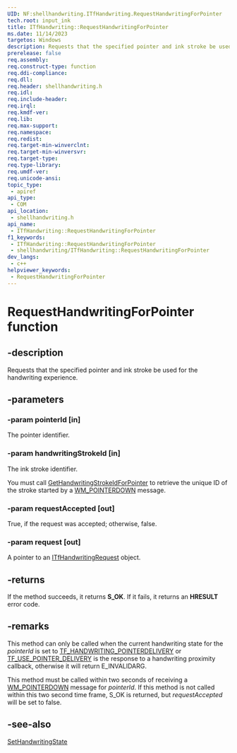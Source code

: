 ```yaml
---
UID: NF:shellhandwriting.ITfHandwriting.RequestHandwritingForPointer
tech.root: input_ink
title: ITfHandwriting::RequestHandwritingForPointer
ms.date: 11/14/2023
targetos: Windows
description: Requests that the specified pointer and ink stroke be used to provide the handwriting experience.
prerelease: false
req.assembly: 
req.construct-type: function
req.ddi-compliance: 
req.dll: 
req.header: shellhandwriting.h
req.idl: 
req.include-header: 
req.irql: 
req.kmdf-ver: 
req.lib: 
req.max-support: 
req.namespace: 
req.redist: 
req.target-min-winverclnt: 
req.target-min-winversvr: 
req.target-type: 
req.type-library: 
req.umdf-ver: 
req.unicode-ansi: 
topic_type:
 - apiref
api_type:
 - COM
api_location:
 - shellhandwriting.h
api_name:
 - ITfHandwriting::RequestHandwritingForPointer
f1_keywords:
 - ITfHandwriting::RequestHandwritingForPointer
 - shellhandwriting/ITfHandwriting::RequestHandwritingForPointer
dev_langs:
 - c++
helpviewer_keywords:
 - RequestHandwritingForPointer
---
```


# RequestHandwritingForPointer function

## -description

Requests that the specified pointer and ink stroke be used for the handwriting experience.

## -parameters

### -param pointerId [in]

The pointer identifier.

### -param handwritingStrokeId [in]

The ink stroke identifier.

You must call [GetHandwritingStrokeIdForPointer](nf-shellhandwriting-gethandwritingstrokeidforpointer.md) to retrieve the unique ID of the stroke started by a [WM_POINTERDOWN](/windows/win32/inputmsg/wm-pointerdown) message.

### -param requestAccepted [out]

True, if the request was accepted; otherwise, false.

### -param request [out]

A pointer to an [ITfHandwritingRequest](nn-shellhandwriting-itfhandwritingrequest.md) object.

## -returns

If the method succeeds, it returns **S_OK**. If it fails, it returns an **HRESULT** error code.

## -remarks

This method can only be called when the current handwriting state for the *pointerId* is set to [TF_HANDWRITING_POINTERDELIVERY](ne-shellhandwriting-tfhandwritingstate.md) or [TF_USE_POINTER_DELIVERY](ne-shellhandwriting-tfproximatehandwritingtargetresponse.md) is the response to a handwriting proximity callback, otherwise it will return E_INVALIDARG.

This method must be called within two seconds of receiving a [WM_POINTERDOWN](/windows/win32/inputmsg/wm-pointerdown) message for *pointerId*. If this method is not called within this two second time frame, S_OK is returned, but *requestAccepted* will be set to false.

## -see-also

[SetHandwritingState](nf-shellhandwriting-itfhandwriting-sethandwritingstate.md)